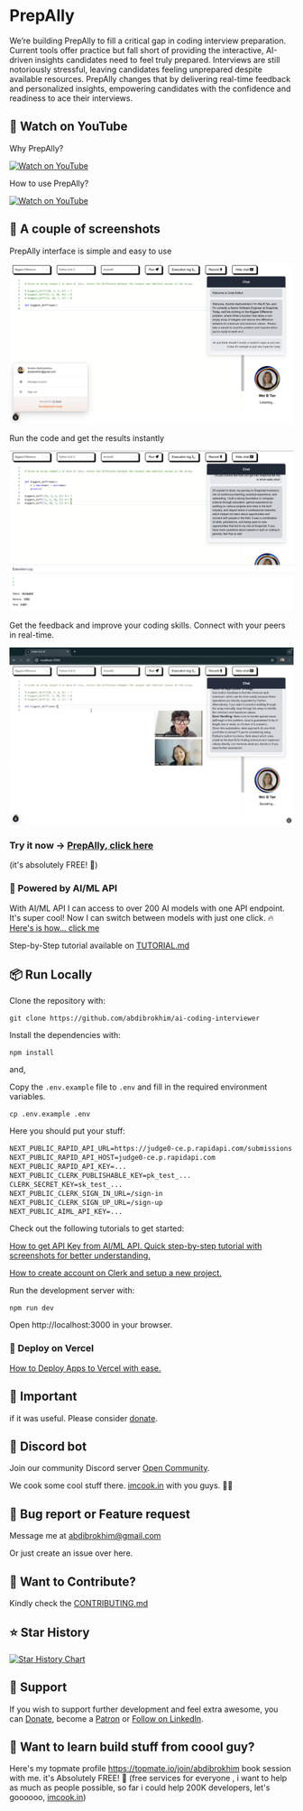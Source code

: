 # PrepAlly

We’re building PrepAlly to fill a critical gap in coding interview preparation. Current tools offer practice but fall short of providing the interactive, AI-driven insights candidates need to feel truly prepared. Interviews are still notoriously stressful, leaving candidates feeling unprepared despite available resources. PrepAlly changes that by delivering real-time feedback and personalized insights, empowering candidates with the confidence and readiness to ace their interviews.

## 🚀 Watch on YouTube

Why PrepAlly?

[![Watch on YouTube](https://img.shields.io/badge/Watch%20on-YouTube-red?style=for-the-badge&logo=youtube)](https://www.youtube.com/embed/qebSzqR7Tq4?si=XXzfDmVjGbIVdOQw)

How to use PrepAlly?

[![Watch on YouTube](https://img.shields.io/badge/Watch%20on-YouTube-red?style=for-the-badge&logo=youtube)](https://youtu.be/wyp8tRTLLfQ?si=_YlCvJxtUVzhykXk)

## 🐐 A couple of screenshots

PrepAlly interface is simple and easy to use

![PrepAlly interface](public/ui_1.png)

Run the code and get the results instantly

![PrepAlly interface](public/ui_2.png)

Get the feedback and improve your coding skills. Connect with your peers in real-time.

![PrepAlly interface](public/ui_3.png)

### Try it now -> [PrepAlly, click here](https://github.com/abdibrokhim/humanaize/blob/main/TUTORIAL.md) 
(it's absolutely FREE! 🎉)

### 🚀 Powered by AI/ML API
With AI/ML API I can access to over 200 AI models with one API endpoint. It's super cool! Now I can switch between models with just one click. 🔥 [Here's is how... click me](https://aimlapi.com/?via=ibrohim)

Step-by-Step tutorial available on [TUTORIAL.md](https://github.com/abdibrokhim/humanaize/blob/main/TUTORIAL.md)

## 📦 Run Locally

Clone the repository with:

```shell
git clone https://github.com/abdibrokhim/ai-coding-interviewer
```

Install the dependencies with:

```shell
npm install
```
and,

Copy the `.env.example` file to `.env` and fill in the required environment variables.

```shell
cp .env.example .env
```

Here you should put your stuff:
    
```shell
NEXT_PUBLIC_RAPID_API_URL=https://judge0-ce.p.rapidapi.com/submissions
NEXT_PUBLIC_RAPID_API_HOST=judge0-ce.p.rapidapi.com
NEXT_PUBLIC_RAPID_API_KEY=...
NEXT_PUBLIC_CLERK_PUBLISHABLE_KEY=pk_test_...
CLERK_SECRET_KEY=sk_test_...
NEXT_PUBLIC_CLERK_SIGN_IN_URL=/sign-in
NEXT_PUBLIC_CLERK_SIGN_UP_URL=/sign-up
NEXT_PUBLIC_AIML_API_KEY=...
```

Check out the following tutorials to get started:

[How to get API Key from AI/ML API. Quick step-by-step tutorial with screenshots for better understanding.](https://medium.com/@abdibrokhim/how-to-get-api-key-from-ai-ml-api-225a69d0bb25)

[How to create account on Clerk and setup a new project.](https://medium.com/@abdibrokhim/how-to-create-account-on-clerk-and-setup-a-new-project-532be3545642)

Run the development server with:

```shell
npm run dev
```
Open http://localhost:3000 in your browser.

### 🚀 Deploy on Vercel

[How to Deploy Apps to Vercel with ease.](https://medium.com/@abdibrokhim/how-to-deploy-apps-to-vercel-with-ease-93fa0d0bb687)

## 🦄 Important

if it was useful. Please consider [donate](https://buymeacoffee.com/abdibrokhim/). 

## 🥂 Discord bot

Join our community Discord server [Open Community](https://discord.gg/nVtmDUN2sR). 

We cook some cool stuff there. [imcook.in](https://imcook.in) with you guys. 🧑‍🍳

## 🐞 Bug report or Feature request

Message me at abdibrokhim@gmail.com

Or just create an issue over here.

## 👋 Want to Contribute?

Kindly check the [CONTRIBUTING.md](https://github.com/abdibrokhim/ai-coding-interviewer/blob/main/CONTRIBUTING.md)

## ⭐️ Star History

[![Star History Chart](https://api.star-history.com/svg?repos=abdibrokhim/ai-coding-interviewer&type=Date)](https://star-history.com/#abdibrokhim/ai-coding-interviewer&Date)

## 🙏 Support
If you wish to support further development and feel extra awesome, you can [Donate](https://buymeacoffee.com/abdibrokhim/), become a [Patron](https://www.patreon.com/abdibrokhim) or [Follow on LinkedIn](https://www.linkedin.com/in/abdibrokhim/).

## 🦄 Want to learn build stuff from coool guy?

Here's my topmate profile https://topmate.io/join/abdibrokhim book session with me. it's Absolutely FREE! 🎉 (free services for everyone , i want to help as much as people possible, so far i could help 200K developers, let's goooooo, [imcook.in](https://imcook.in))